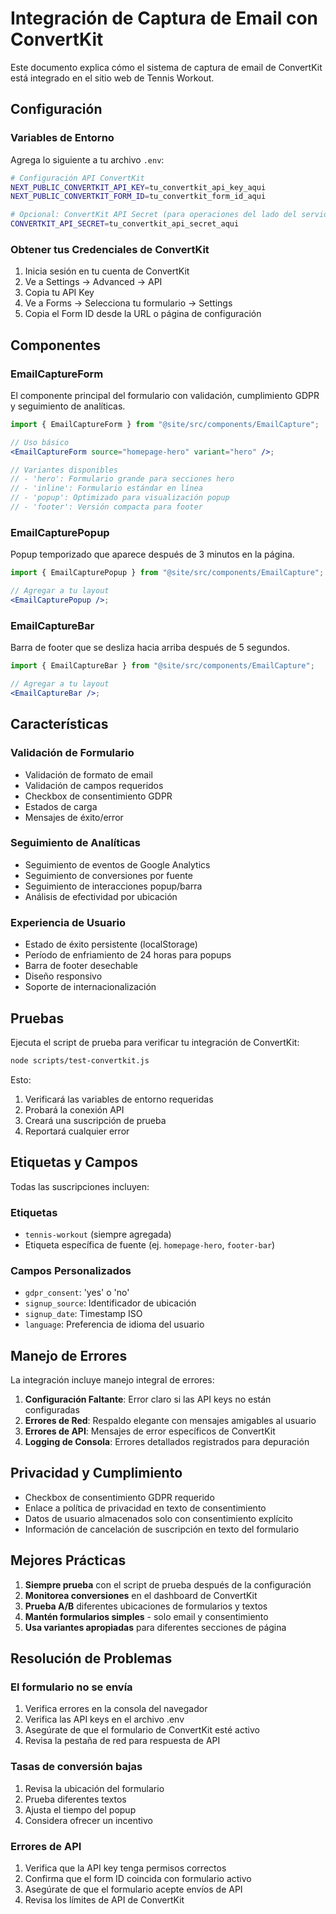 # Integración de Captura de Email con ConvertKit

Este documento explica cómo el sistema de captura de email de ConvertKit está integrado en el sitio web de Tennis Workout.

## Configuración

### Variables de Entorno

Agrega lo siguiente a tu archivo `.env`:

```bash
# Configuración API ConvertKit
NEXT_PUBLIC_CONVERTKIT_API_KEY=tu_convertkit_api_key_aqui
NEXT_PUBLIC_CONVERTKIT_FORM_ID=tu_convertkit_form_id_aqui

# Opcional: ConvertKit API Secret (para operaciones del lado del servidor)
CONVERTKIT_API_SECRET=tu_convertkit_api_secret_aqui
```

### Obtener tus Credenciales de ConvertKit

1. Inicia sesión en tu cuenta de ConvertKit
2. Ve a Settings → Advanced → API
3. Copia tu API Key
4. Ve a Forms → Selecciona tu formulario → Settings
5. Copia el Form ID desde la URL o página de configuración

## Componentes

### EmailCaptureForm

El componente principal del formulario con validación, cumplimiento GDPR y seguimiento de analíticas.

```jsx
import { EmailCaptureForm } from "@site/src/components/EmailCapture";

// Uso básico
<EmailCaptureForm source="homepage-hero" variant="hero" />;

// Variantes disponibles
// - 'hero': Formulario grande para secciones hero
// - 'inline': Formulario estándar en línea
// - 'popup': Optimizado para visualización popup
// - 'footer': Versión compacta para footer
```

### EmailCapturePopup

Popup temporizado que aparece después de 3 minutos en la página.

```jsx
import { EmailCapturePopup } from "@site/src/components/EmailCapture";

// Agregar a tu layout
<EmailCapturePopup />;
```

### EmailCaptureBar

Barra de footer que se desliza hacia arriba después de 5 segundos.

```jsx
import { EmailCaptureBar } from "@site/src/components/EmailCapture";

// Agregar a tu layout
<EmailCaptureBar />;
```

## Características

### Validación de Formulario

- Validación de formato de email
- Validación de campos requeridos
- Checkbox de consentimiento GDPR
- Estados de carga
- Mensajes de éxito/error

### Seguimiento de Analíticas

- Seguimiento de eventos de Google Analytics
- Seguimiento de conversiones por fuente
- Seguimiento de interacciones popup/barra
- Análisis de efectividad por ubicación

### Experiencia de Usuario

- Estado de éxito persistente (localStorage)
- Período de enfriamiento de 24 horas para popups
- Barra de footer desechable
- Diseño responsivo
- Soporte de internacionalización

## Pruebas

Ejecuta el script de prueba para verificar tu integración de ConvertKit:

```bash
node scripts/test-convertkit.js
```

Esto:

1. Verificará las variables de entorno requeridas
2. Probará la conexión API
3. Creará una suscripción de prueba
4. Reportará cualquier error

## Etiquetas y Campos

Todas las suscripciones incluyen:

### Etiquetas

- `tennis-workout` (siempre agregada)
- Etiqueta específica de fuente (ej. `homepage-hero`, `footer-bar`)

### Campos Personalizados

- `gdpr_consent`: 'yes' o 'no'
- `signup_source`: Identificador de ubicación
- `signup_date`: Timestamp ISO
- `language`: Preferencia de idioma del usuario

## Manejo de Errores

La integración incluye manejo integral de errores:

1. **Configuración Faltante**: Error claro si las API keys no están configuradas
2. **Errores de Red**: Respaldo elegante con mensajes amigables al usuario
3. **Errores de API**: Mensajes de error específicos de ConvertKit
4. **Logging de Consola**: Errores detallados registrados para depuración

## Privacidad y Cumplimiento

- Checkbox de consentimiento GDPR requerido
- Enlace a política de privacidad en texto de consentimiento
- Datos de usuario almacenados solo con consentimiento explícito
- Información de cancelación de suscripción en texto del formulario

## Mejores Prácticas

1. **Siempre prueba** con el script de prueba después de la configuración
2. **Monitorea conversiones** en el dashboard de ConvertKit
3. **Prueba A/B** diferentes ubicaciones de formularios y textos
4. **Mantén formularios simples** - solo email y consentimiento
5. **Usa variantes apropiadas** para diferentes secciones de página

## Resolución de Problemas

### El formulario no se envía

1. Verifica errores en la consola del navegador
2. Verifica las API keys en el archivo .env
3. Asegúrate de que el formulario de ConvertKit esté activo
4. Revisa la pestaña de red para respuesta de API

### Tasas de conversión bajas

1. Revisa la ubicación del formulario
2. Prueba diferentes textos
3. Ajusta el tiempo del popup
4. Considera ofrecer un incentivo

### Errores de API

1. Verifica que la API key tenga permisos correctos
2. Confirma que el form ID coincida con formulario activo
3. Asegúrate de que el formulario acepte envíos de API
4. Revisa los límites de API de ConvertKit
